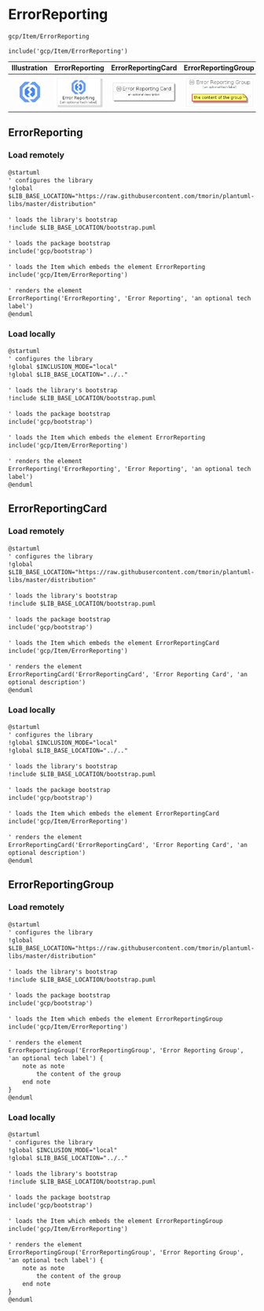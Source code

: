 # ErrorReporting


```text
gcp/Item/ErrorReporting
```

```text
include('gcp/Item/ErrorReporting')
```



| Illustration | ErrorReporting | ErrorReportingCard | ErrorReportingGroup |
| :---: | :---: | :---: | :---: |
| ![illustration for Illustration](../../gcp/Item/ErrorReporting.png) | ![illustration for ErrorReporting](../../gcp/Item/ErrorReporting.Local.png) | ![illustration for ErrorReportingCard](../../gcp/Item/ErrorReportingCard.Local.png) | ![illustration for ErrorReportingGroup](../../gcp/Item/ErrorReportingGroup.Local.png) |




## ErrorReporting

### Load remotely
```plantuml
@startuml
' configures the library
!global $LIB_BASE_LOCATION="https://raw.githubusercontent.com/tmorin/plantuml-libs/master/distribution"

' loads the library's bootstrap
!include $LIB_BASE_LOCATION/bootstrap.puml

' loads the package bootstrap
include('gcp/bootstrap')

' loads the Item which embeds the element ErrorReporting
include('gcp/Item/ErrorReporting')

' renders the element
ErrorReporting('ErrorReporting', 'Error Reporting', 'an optional tech label')
@enduml
```

### Load locally
```plantuml
@startuml
' configures the library
!global $INCLUSION_MODE="local"
!global $LIB_BASE_LOCATION="../.."

' loads the library's bootstrap
!include $LIB_BASE_LOCATION/bootstrap.puml

' loads the package bootstrap
include('gcp/bootstrap')

' loads the Item which embeds the element ErrorReporting
include('gcp/Item/ErrorReporting')

' renders the element
ErrorReporting('ErrorReporting', 'Error Reporting', 'an optional tech label')
@enduml
```

## ErrorReportingCard

### Load remotely
```plantuml
@startuml
' configures the library
!global $LIB_BASE_LOCATION="https://raw.githubusercontent.com/tmorin/plantuml-libs/master/distribution"

' loads the library's bootstrap
!include $LIB_BASE_LOCATION/bootstrap.puml

' loads the package bootstrap
include('gcp/bootstrap')

' loads the Item which embeds the element ErrorReportingCard
include('gcp/Item/ErrorReporting')

' renders the element
ErrorReportingCard('ErrorReportingCard', 'Error Reporting Card', 'an optional description')
@enduml
```

### Load locally
```plantuml
@startuml
' configures the library
!global $INCLUSION_MODE="local"
!global $LIB_BASE_LOCATION="../.."

' loads the library's bootstrap
!include $LIB_BASE_LOCATION/bootstrap.puml

' loads the package bootstrap
include('gcp/bootstrap')

' loads the Item which embeds the element ErrorReportingCard
include('gcp/Item/ErrorReporting')

' renders the element
ErrorReportingCard('ErrorReportingCard', 'Error Reporting Card', 'an optional description')
@enduml
```

## ErrorReportingGroup

### Load remotely
```plantuml
@startuml
' configures the library
!global $LIB_BASE_LOCATION="https://raw.githubusercontent.com/tmorin/plantuml-libs/master/distribution"

' loads the library's bootstrap
!include $LIB_BASE_LOCATION/bootstrap.puml

' loads the package bootstrap
include('gcp/bootstrap')

' loads the Item which embeds the element ErrorReportingGroup
include('gcp/Item/ErrorReporting')

' renders the element
ErrorReportingGroup('ErrorReportingGroup', 'Error Reporting Group', 'an optional tech label') {
    note as note
        the content of the group
    end note
}
@enduml
```

### Load locally
```plantuml
@startuml
' configures the library
!global $INCLUSION_MODE="local"
!global $LIB_BASE_LOCATION="../.."

' loads the library's bootstrap
!include $LIB_BASE_LOCATION/bootstrap.puml

' loads the package bootstrap
include('gcp/bootstrap')

' loads the Item which embeds the element ErrorReportingGroup
include('gcp/Item/ErrorReporting')

' renders the element
ErrorReportingGroup('ErrorReportingGroup', 'Error Reporting Group', 'an optional tech label') {
    note as note
        the content of the group
    end note
}
@enduml
```

